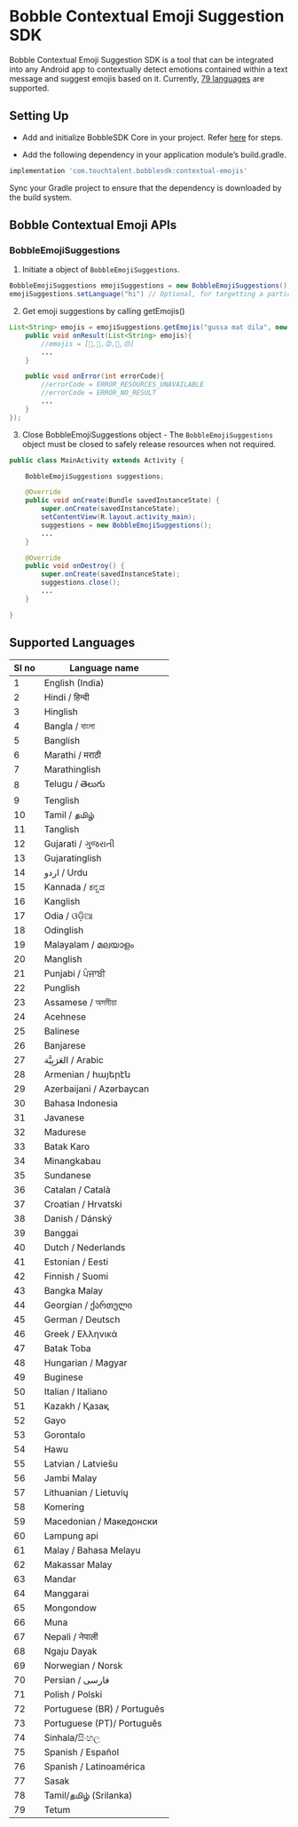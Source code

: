 
# Bobble Contextual Emoji Suggestion SDK

Bobble Contextual Emoji Suggestion SDK is a tool that can be integrated into any Android app to contextually detect emotions contained within a text message and suggest emojis based on it. Currently, [79 languages](#supported_languages) are supported.

## <a name="implementation_steps"></a>Setting Up

- Add and initialize BobbleSDK Core in your project. Refer [here](Readme.md#setup) for steps.

- Add the following dependency in your application module’s build.gradle.
```groovy
implementation 'com.touchtalent.bobblesdk:contextual-emojis'
```
Sync your Gradle project to ensure that the dependency is downloaded by the build system.


## <a name="apis"></a>Bobble Contextual Emoji APIs

### BobbleEmojiSuggestions

1. Initiate a object of ```BobbleEmojiSuggestions```.

```java
BobbleEmojiSuggestions emojiSuggestions = new BobbleEmojiSuggestions();
emojiSuggestions.setLanguage("hi") // Optional, for targetting a particular language. When this is not used, language is automatically detected from text.
```

2. Get emoji suggestions by calling getEmojis()

```java
List<String> emojis = emojiSuggestions.getEmojis("gussa mat dila", new EmojiSuggestionsCallback(){
    public void onResult(List<String> emojis){
        //emojis = [😤,👿,😡,🙏,😠]
        ...
    }

    public void onError(int errorCode){
        //errorCode = ERROR_RESOURCES_UNAVAILABLE
        //errorCode = ERROR_NO_RESULT
        ...
    }
}); 
```
3. Close BobbleEmojiSuggestions object - The ```BobbleEmojiSuggestions``` object must be closed to safely release resources when not required.

```java
public class MainActivity extends Activity {

    BobbleEmojiSuggestions suggestions;

    @Override
    public void onCreate(Bundle savedInstanceState) {
        super.onCreate(savedInstanceState);
        setContentView(R.layout.activity_main);
        suggestions = new BobbleEmojiSuggestions();
        ...
    }

    @Override
    public void onDestroy() {
        super.onCreate(savedInstanceState);
        suggestions.close();
        ...
    }

}
```
## <a name="supported_languages"></a>Supported Languages
|Sl no| Language name        |
|-----| --------------       |
|1| English (India)        |
|2| Hindi / हिन्दी            |
|3| Hinglish            |
|4| Bangla / বাংলা               |
|5| Banglish               |
|6| Marathi / मराठी              |
|7| Marathinglish               |
|8| Telugu / తెలుగు                |
|9| Tenglish                |
|10| Tamil / தமிழ்             |
|11| Tanglish                |
|12| Gujarati / ગુજરાતી       |
|13| Gujaratinglish       |
|14| اردو / Urdu    |
|15| Kannada / ಕನ್ನಡ              |
|16| Kanglish              |
|17| Odia / ଓଡ଼ିଆ                 |
|18| Odinglish                 |
|19| Malayalam / മലയാളം             |
|20| Manglish             |
|21| Punjabi / ਪੰਜਾਬੀ            |
|22| Punglish             |
|23| Assamese / অসমীয়া       |
|24| Acehnese               |
|25| Balinese              |
|26| Banjarese        |
|27| العَرَبِيَّة / Arabic     |
|28| Armenian / հայերէն              |
|29| Azerbaijani / Azərbaycan    |
|30| Bahasa Indonesia                 |
|31| Javanese    |
|32| Madurese      |
|33|Batak Karo             
|34|Minangkabau                    |       
|35|Sundanese                  |
|36|Catalan / Català           |
|37|Croatian / Hrvatski        |
|38|Danish / Dánský        |
|39|Banggai                |
|40|Dutch / Nederlands         |
|41|Estonian / Eesti           |
|42|Finnish / Suomi            |
|43|Bangka Malay           |
|44|Georgian / ქართული         |
|45|German / Deutsch           |
|46|Greek / Ελληνικά           |
|47|Batak Toba         |
|48|Hungarian / Magyar|
|49|Buginese|
|50|Italian / Italiano|
|51|Kazakh / Қазақ|
|52|Gayo|
|53|Gorontalo|
|54|Hawu|
|55|Latvian / Latviešu|
|56|Jambi Malay|
|57|Lithuanian / Lietuvių|
|58|Komering|
|59|Macedonian / Mакедонски|
|60|Lampung api|
|61|Malay / Bahasa Melayu|
|62|Makassar Malay|
|63|Mandar|
|64|Manggarai|
|65|Mongondow|
|66|Muna|
|67|Nepali / नेपाली|
|68|Ngaju Dayak|
|69|Norwegian / Norsk|
|70|Persian / فارسی|
|71|Polish / Polski|
|72|Portuguese (BR) / Português|
|73|Portuguese (PT)/ Português|
|74|Sinhala/සිංහල|
|75|Spanish / Español|
|76|Spanish / Latinoamérica|
|77|Sasak|
|78|Tamil/தமிழ் (Srilanka)|
|79|Tetum|
